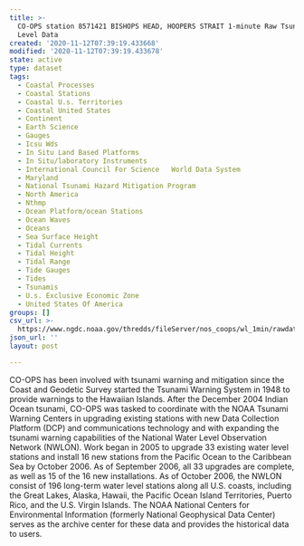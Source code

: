 ```yaml
---
title: >-
  CO-OPS station 8571421 BISHOPS HEAD, HOOPERS STRAIT 1-minute Raw Tsunami Water
  Level Data
created: '2020-11-12T07:39:19.433668'
modified: '2020-11-12T07:39:19.433678'
state: active
type: dataset
tags:
  - Coastal Processes
  - Coastal Stations
  - Coastal U.s. Territories
  - Coastal United States
  - Continent
  - Earth Science
  - Gauges
  - Icsu Wds
  - In Situ Land Based Platforms
  - In Situ/laboratory Instruments
  - International Council For Science   World Data System
  - Maryland
  - National Tsunami Hazard Mitigation Program
  - North America
  - Nthmp
  - Ocean Platform/ocean Stations
  - Ocean Waves
  - Oceans
  - Sea Surface Height
  - Tidal Currents
  - Tidal Height
  - Tidal Range
  - Tide Gauges
  - Tides
  - Tsunamis
  - U.s. Exclusive Economic Zone
  - United States Of America
groups: []
csv_url: >-
  https://www.ngdc.noaa.gov/thredds/fileServer/nos_coops/wl_1min/rawdata/8571421/8571421_20080101to20081231.csv.gz
json_url: ''
layout: post

---
```

CO-OPS has been involved with tsunami warning and mitigation since the Coast and Geodetic Survey started the Tsunami Warning System in 1948 to provide warnings to the Hawaiian Islands. After the December 2004 Indian Ocean tsunami, CO-OPS was tasked to coordinate with the NOAA Tsunami Warning Centers in upgrading existing stations with new Data Collection Platform (DCP) and communications technology and with expanding the tsunami warning capabilities of the National Water Level Observation Network (NWLON). Work began in 2005 to upgrade 33 existing water level stations and install 16 new stations from the Pacific Ocean to the Caribbean Sea by October 2006. As of September 2006, all 33 upgrades are complete, as well as 15 of the 16 new installations. As of October 2006, the NWLON consist of 196 long-term water level stations along all U.S. coasts, including the Great Lakes, Alaska, Hawaii, the Pacific Ocean Island Territories, Puerto Rico, and the U.S. Virgin Islands. The NOAA National Centers for Environmental Information (formerly National Geophysical Data Center) serves as the archive center for these data and provides the historical data to users.
